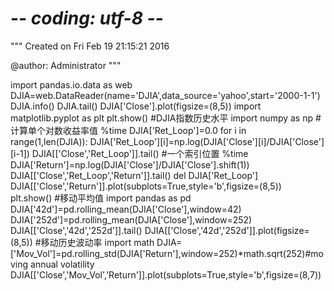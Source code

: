 # -*- coding: utf-8 -*-
"""
Created on Fri Feb 19 21:15:21 2016

@author: Administrator
"""

import pandas.io.data as web
DJIA=web.DataReader(name='DJIA',data_source='yahoo',start='2000-1-1')
DJIA.info()
DJIA.tail()
DJIA['Close'].plot(figsize=(8,5))
import matplotlib.pyplot as plt
plt.show()
#DJIA指数历史水平
import numpy as np
#计算单个对数收益率值
%time
DJIA['Ret_Loop']=0.0
for i in range(1,len(DJIA)):
    DJIA['Ret_Loop'][i]=np.log(DJIA['Close'][i]/DJIA['Close'][i-1])
DJIA[['Close','Ret_Loop']].tail()
#一个索引位置
%time DJIA['Return']=np.log(DJIA['Close']/DJIA['Close'].shift(1))
DJIA[['Close','Ret_Loop','Return']].tail()
del DJIA['Ret_Loop']
DJIA[['Close','Return']].plot(subplots=True,style='b',figsize=(8,5))
plt.show()
#移动平均值
import pandas as pd
DJIA['42d']=pd.rolling_mean(DJIA['Close'],window=42)
DJIA['252d']=pd.rolling_mean(DJIA['Close'],window=252)
DJIA[['Close','42d','252d']].tail()
DJIA[['Close','42d','252d']].plot(figsize=(8,5))
#移动历史波动率
import math
DJIA=['Mov_Vol']=pd.rolling_std(DJIA['Return'],window=252)*math.sqrt(252)#moving annual volatility
DJIA[['Close','Mov_Vol','Return']].plot(subplots=True,style='b',figsize=(8,7))
